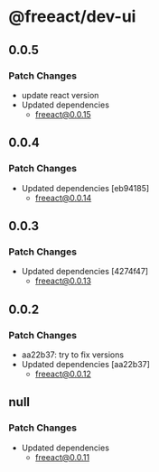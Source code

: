 # @freeact/dev-ui

## 0.0.5

### Patch Changes

- update react version
- Updated dependencies
  - freeact@0.0.15

## 0.0.4

### Patch Changes

- Updated dependencies [eb94185]
  - freeact@0.0.14

## 0.0.3

### Patch Changes

- Updated dependencies [4274f47]
  - freeact@0.0.13

## 0.0.2

### Patch Changes

- aa22b37: try to fix versions
- Updated dependencies [aa22b37]
  - freeact@0.0.12

## null

### Patch Changes

- Updated dependencies
  - freeact@0.0.11
